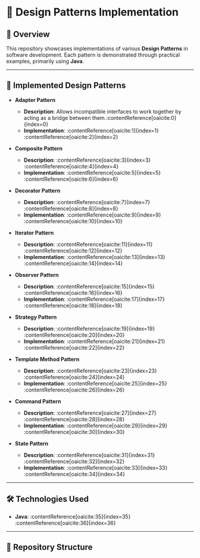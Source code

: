 # 🎨 Design Patterns Implementation

## 📌 Overview
This repository showcases implementations of various **Design Patterns** in software development. Each pattern is demonstrated through practical examples, primarily using **Java**.

---

## 🚀 Implemented Design Patterns

- **Adapter Pattern**
  - **Description**: Allows incompatible interfaces to work together by acting as a bridge between them.&#8203;:contentReference[oaicite:0]{index=0}
  - **Implementation**: :contentReference[oaicite:1]{index=1}&#8203;:contentReference[oaicite:2]{index=2}

- **Composite Pattern**
  - **Description**: :contentReference[oaicite:3]{index=3}&#8203;:contentReference[oaicite:4]{index=4}
  - **Implementation**: :contentReference[oaicite:5]{index=5}&#8203;:contentReference[oaicite:6]{index=6}

- **Decorator Pattern**
  - **Description**: :contentReference[oaicite:7]{index=7}&#8203;:contentReference[oaicite:8]{index=8}
  - **Implementation**: :contentReference[oaicite:9]{index=9}&#8203;:contentReference[oaicite:10]{index=10}

- **Iterator Pattern**
  - **Description**: :contentReference[oaicite:11]{index=11}&#8203;:contentReference[oaicite:12]{index=12}
  - **Implementation**: :contentReference[oaicite:13]{index=13}&#8203;:contentReference[oaicite:14]{index=14}

- **Observer Pattern**
  - **Description**: :contentReference[oaicite:15]{index=15}&#8203;:contentReference[oaicite:16]{index=16}
  - **Implementation**: :contentReference[oaicite:17]{index=17}&#8203;:contentReference[oaicite:18]{index=18}

- **Strategy Pattern**
  - **Description**: :contentReference[oaicite:19]{index=19}&#8203;:contentReference[oaicite:20]{index=20}
  - **Implementation**: :contentReference[oaicite:21]{index=21}&#8203;:contentReference[oaicite:22]{index=22}

- **Template Method Pattern**
  - **Description**: :contentReference[oaicite:23]{index=23}&#8203;:contentReference[oaicite:24]{index=24}
  - **Implementation**: :contentReference[oaicite:25]{index=25}&#8203;:contentReference[oaicite:26]{index=26}

- **Command Pattern**
  - **Description**: :contentReference[oaicite:27]{index=27}&#8203;:contentReference[oaicite:28]{index=28}
  - **Implementation**: :contentReference[oaicite:29]{index=29}&#8203;:contentReference[oaicite:30]{index=30}

- **State Pattern**
  - **Description**: :contentReference[oaicite:31]{index=31}&#8203;:contentReference[oaicite:32]{index=32}
  - **Implementation**: :contentReference[oaicite:33]{index=33}&#8203;:contentReference[oaicite:34]{index=34}

---

## 🛠 Technologies Used

- **Java**: :contentReference[oaicite:35]{index=35}&#8203;:contentReference[oaicite:36]{index=36}

---

## 📂 Repository Structure

